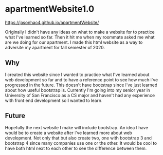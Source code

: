 # apartmentWebsite1.0

https://jasonhao4.github.io/apartmentWebsite/

Originally I didn't have any ideas on what to make a website for to practice what I've learned so far. 
Then it hit me when my roommate asked me what are we doing for our apartment.
I made this html website as a way to adversite my apartment for fall semester of 2020.

## Why

I created this website since I wanted to practice what I've learned about web development so far and to have a reference point to see how much I've progressed in the future. This doesn't have bootstrap since I've just learned about how useful bootstrap is. Currently I'm going into my senior year in University of San Francisco as a CS major and haven't had any experience with front end development so I wanted to learn. 

## Future
Hopefully the next website I make will include bootstrap. An idea I have would be to create a website after I've learned more about web development. Not only that but also create two, one with bootstrap 3 and bootstrap 4 since many companies use one or the other. It would be cool to have both html next to each other to see the difference between them. 
